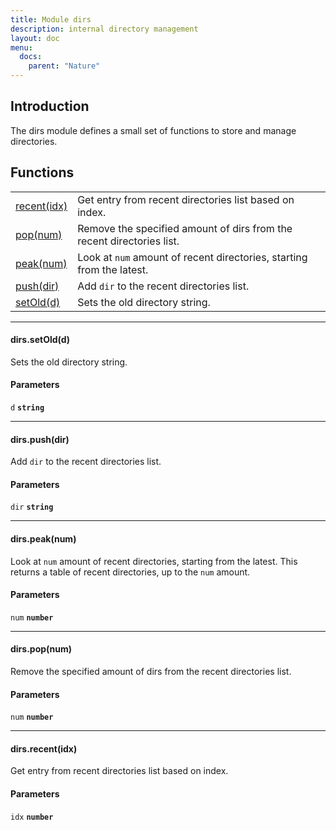 ```yaml
---
title: Module dirs
description: internal directory management
layout: doc
menu:
  docs:
    parent: "Nature"
---
```



## Introduction
The dirs module defines a small set of functions to store and manage
directories.

## Functions
|||
|----|----|
|<a href="#recent">recent(idx)</a>|Get entry from recent directories list based on index.|
|<a href="#pop">pop(num)</a>|Remove the specified amount of dirs from the recent directories list.|
|<a href="#peak">peak(num)</a>|Look at `num` amount of recent directories, starting from the latest.|
|<a href="#push">push(dir)</a>|Add `dir` to the recent directories list.|
|<a href="#setOld">setOld(d)</a>|Sets the old directory string.|
<hr>
<div id='setOld'>
<h4 class='heading'>
dirs.setOld(d)
<a href="#setOld" class='heading-link'>
	<i class="fas fa-paperclip"></i>
</a>
</h4>

Sets the old directory string.
#### Parameters
`d` **`string`**  


</div>

<hr>
<div id='push'>
<h4 class='heading'>
dirs.push(dir)
<a href="#push" class='heading-link'>
	<i class="fas fa-paperclip"></i>
</a>
</h4>

Add `dir` to the recent directories list.
#### Parameters
`dir` **`string`**  


</div>

<hr>
<div id='peak'>
<h4 class='heading'>
dirs.peak(num)
<a href="#peak" class='heading-link'>
	<i class="fas fa-paperclip"></i>
</a>
</h4>

Look at `num` amount of recent directories, starting from the latest.
This returns  a table of recent directories, up to the `num` amount.
#### Parameters
`num` **`number`**  


</div>

<hr>
<div id='pop'>
<h4 class='heading'>
dirs.pop(num)
<a href="#pop" class='heading-link'>
	<i class="fas fa-paperclip"></i>
</a>
</h4>

Remove the specified amount of dirs from the recent directories list.
#### Parameters
`num` **`number`**  


</div>

<hr>
<div id='recent'>
<h4 class='heading'>
dirs.recent(idx)
<a href="#recent" class='heading-link'>
	<i class="fas fa-paperclip"></i>
</a>
</h4>

Get entry from recent directories list based on index.
#### Parameters
`idx` **`number`**  


</div>

